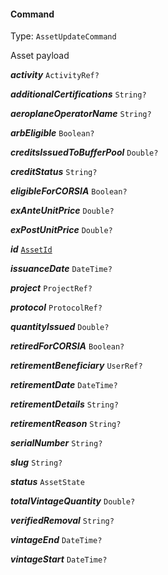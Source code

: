 

#### Command

Type: `AssetUpdateCommand`

Asset payload

  
<article>

***activity*** `ActivityRef?` 

</article>
<article>

***additionalCertifications*** `String?` 

</article>
<article>

***aeroplaneOperatorName*** `String?` 

</article>
<article>

***arbEligible*** `Boolean?` 

</article>
<article>

***creditsIssuedToBufferPool*** `Double?` 

</article>
<article>

***creditStatus*** `String?` 

</article>
<article>

***eligibleForCORSIA*** `Boolean?` 

</article>
<article>

***exAnteUnitPrice*** `Double?` 

</article>
<article>

***exPostUnitPrice*** `Double?` 

</article>
<article>

***id*** [`AssetId`](#assetid) 

</article>
<article>

***issuanceDate*** `DateTime?` 

</article>
<article>

***project*** `ProjectRef?` 

</article>
<article>

***protocol*** `ProtocolRef?` 

</article>
<article>

***quantityIssued*** `Double?` 

</article>
<article>

***retiredForCORSIA*** `Boolean?` 

</article>
<article>

***retirementBeneficiary*** `UserRef?` 

</article>
<article>

***retirementDate*** `DateTime?` 

</article>
<article>

***retirementDetails*** `String?` 

</article>
<article>

***retirementReason*** `String?` 

</article>
<article>

***serialNumber*** `String?` 

</article>
<article>

***slug*** `String?` 

</article>
<article>

***status*** `AssetState` 

</article>
<article>

***totalVintageQuantity*** `Double?` 

</article>
<article>

***verifiedRemoval*** `String?` 

</article>
<article>

***vintageEnd*** `DateTime?` 

</article>
<article>

***vintageStart*** `DateTime?` 

</article>

